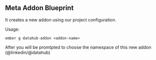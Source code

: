 Meta Addon Blueprint
-----------------------------------------------------------------

It creates a new addon using our project configuration.

Usage:

```
ember g datahub-addon <addon-name>
```

After you will be promtpted to choose the namespace of this new addon (@linkedin/@datahub)
